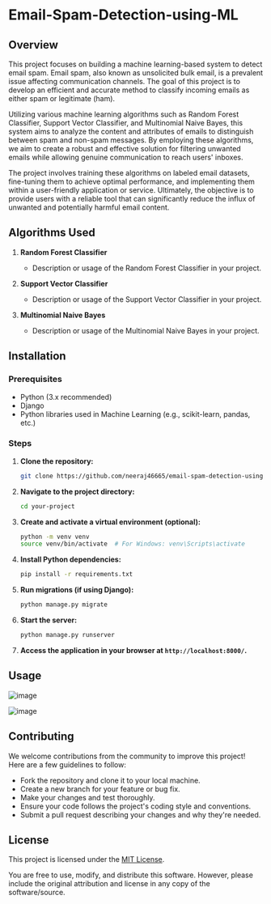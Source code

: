 # Email-Spam-Detection-using-ML

## Overview

This project focuses on building a machine learning-based system to detect email spam. Email spam, also known as unsolicited bulk email, is a prevalent issue affecting communication channels. The goal of this project is to develop an efficient and accurate method to classify incoming emails as either spam or legitimate (ham).

Utilizing various machine learning algorithms such as Random Forest Classifier, Support Vector Classifier, and Multinomial Naive Bayes, this system aims to analyze the content and attributes of emails to distinguish between spam and non-spam messages. By employing these algorithms, we aim to create a robust and effective solution for filtering unwanted emails while allowing genuine communication to reach users' inboxes.

The project involves training these algorithms on labeled email datasets, fine-tuning them to achieve optimal performance, and implementing them within a user-friendly application or service. Ultimately, the objective is to provide users with a reliable tool that can significantly reduce the influx of unwanted and potentially harmful email content.


## Algorithms Used

1. **Random Forest Classifier**
   - Description or usage of the Random Forest Classifier in your project.

2. **Support Vector Classifier**
   - Description or usage of the Support Vector Classifier in your project.

3. **Multinomial Naive Bayes**
   - Description or usage of the Multinomial Naive Bayes in your project.

## Installation

### Prerequisites

- Python (3.x recommended)
- Django
- Python libraries used in Machine Learning (e.g., scikit-learn, pandas, etc.)

### Steps

1. **Clone the repository:**

    ```bash
    git clone https://github.com/neeraj46665/email-spam-detection-using-ML.git
    ```

2. **Navigate to the project directory:**

    ```bash
    cd your-project
    ```

3. **Create and activate a virtual environment (optional):**

    ```bash
    python -m venv venv
    source venv/bin/activate  # For Windows: venv\Scripts\activate
    ```

4. **Install Python dependencies:**

    ```bash
    pip install -r requirements.txt
    ```

5. **Run migrations (if using Django):**

    ```bash
    python manage.py migrate
    ```

6. **Start the server:**

    ```bash
    python manage.py runserver
    ```

7. **Access the application in your browser at `http://localhost:8000/`.**

## Usage

![image](https://github.com/neeraj46665/email-spam-detection-using-ML/assets/100067646/4752e624-6103-4f1d-857d-cc1d8931e6d8)

![image](https://github.com/neeraj46665/email-spam-detection-using-ML/assets/100067646/e0503f94-e4f5-4116-a6c4-c990d582df5f)


## Contributing

We welcome contributions from the community to improve this project! Here are a few guidelines to follow:

- Fork the repository and clone it to your local machine.
- Create a new branch for your feature or bug fix.
- Make your changes and test thoroughly.
- Ensure your code follows the project's coding style and conventions.
- Submit a pull request describing your changes and why they're needed.

## License

This project is licensed under the [MIT License](https://opensource.org/licenses/MIT).

You are free to use, modify, and distribute this software. However, please include the original attribution and license in any copy of the software/source.

